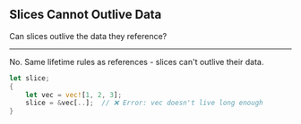 ## Slices Cannot Outlive Data

Can slices outlive the data they reference?

---

No. Same lifetime rules as references - slices can't outlive their data.

```rust
let slice;
{
    let vec = vec![1, 2, 3];
    slice = &vec[..];  // ❌ Error: vec doesn't live long enough
}
```

